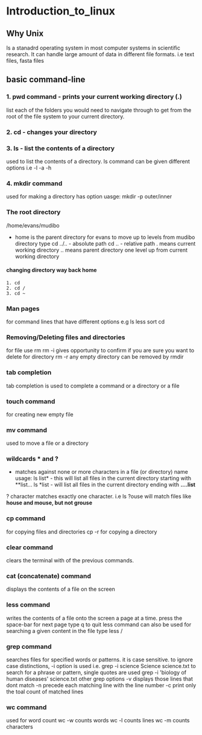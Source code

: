 # Introduction_to_linux

## Why Unix
Is a stanadrd operating system in most computer systems in scientific research. It can handle large amount of data in different file formats. i.e text files, fasta files

## basic command-line

### 1. pwd command - prints your current working directory (.)
  list each of the folders you would need to navigate through to get from the root of
  the file system to your current directory. 

### 2. cd - changes your directory 


### 3. ls - list the contents of a directory
  used to list the contents of a directory.
  ls command can be given different options i.e
  -l
  -a
  -h
### 4. mkdir command 
  used for making a directory
  has option
  uasge: mkdir -p outer/inner

### The root directory
/home/evans/mudibo
  - home is the parent directory for evans
  to move up to levels from mudibo directory type
  cd ../.. - absolute path
  cd .. - relative path
  . means current working directory
  .. means parent directory one level up from current working directory
   #### changing directory way back home
    1. cd
    2. cd /
    3. cd ~ 

### Man pages
for command lines that have different options e.g 
ls 
less
sort
cd

### Removing/Deleting files and directories
for file use rm <file>
  rm -i gives opportunity to confirm if you are sure you want to delete
for directory rm -r <directory>
any empty directory can be removed by rmdir <directory>
  
### tab completion
tab completion is used to complete a command or a directory or a file

### touch command
for creating new empty file

### mv command
used to move a file or a directory

### wildcards * and ?
* matches against none or more characters in a file (or directory) name
usage: ls list* - this will list all files in the current directory starting with **list...
ls *list - will list all files in the current directory ending with **....list**

? character matches exactly one character. i.e 
ls ?ouse will match files like **house and mouse, but not grouse**

### cp command
for copying files and directories
cp -r for copying a directory

### clear command
 clears the terminal with of the previous commands.
 
 ### cat (concatenate) command
 displays the contents of a file on the screen
 
 ### less command
 writes the contents of a file onto the screen a page at a time.
 press the space-bar for next page
 type q to quit
 less command can also be used for searching a given content in the file
 type less <file name>
  /<specific word in the content you are searchiong for>
  
  ### grep command
  searches files for specified words or patterns.
  it is case sensitive.
  to ignore case distinctions, -i option is used i.e.
  grep -i science Science science.txt
  to search for a phrase or pattern, single quotes are used
  grep -i 'biology of human diseases' science.txt
  other grep options
  -v displays those lines that dont match
  -n precede each matching line with the line number
  -c print only the toal count of matched lines
  
  ### wc command
  used for word count
  wc -w counts words
  wc -l counts lines
  wc -m counts characters
  
  
  
